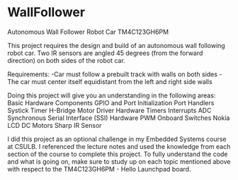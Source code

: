 # WallFollower
Autonomous Wall Follower Robot Car
TM4C123GH6PM

This project requires the design and build of an autonomous wall following robot car. 
Two IR sensors are angled 45 degrees (from the forward direction) on both sides of the robot car.

Requirements: 
-Car must follow a prebuilt track with walls on both sides 
-The car must center itself equidistant from the left and right side walls

Doing this project will give you an understanding in the following areas: 
Basic Hardware Components 
GPIO and Port Initialization
Port Handlers
Systick Timer
H-Bridge Motor Driver 
Hardware Timers
Interrupts
ADC 
Synchronous Serial Interface (SSI) 
Hardware PWM 
Onboard Switches 
Nokia LCD 
DC Motors 
Sharp IR Sensor

I did this project as an optional challenge in my Embedded Systems course at CSULB.
I referenced the lecture notes and used the knowledge from each section of the course
to complete this project. To fully understand the code and what is going on,
make sure to study up on each topic mentioned above with respect to the 
TM4C123GH6PM - Hello Launchpad board.
